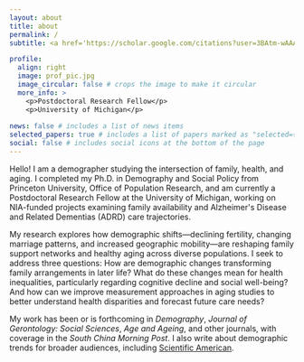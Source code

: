 ```yaml
---
layout: about
title: about
permalink: /
subtitle: <a href='https://scholar.google.com/citations?user=3BAtm-wAAAAJ&hl=en'>GoogleScholar</a>. <a href='https://orcid.org/0000-0002-1749-0769'>ORCID</a>.

profile:
  align: right
  image: prof_pic.jpg
  image_circular: false # crops the image to make it circular
  more_info: >
    <p>Postdoctoral Research Fellow</p>
    <p>University of Michigan</p>
    
news: false # includes a list of news items
selected_papers: true # includes a list of papers marked as "selected={true}"
social: false # includes social icons at the bottom of the page
---
```


Hello! I am a demographer studying the intersection of family, health, and aging. I completed my Ph.D. in Demography and Social Policy from Princeton University, Office of Population Research, and am currently a Postdoctoral Research Fellow at the University of Michigan, working on NIA-funded projects examining family availability and Alzheimer's Disease and Related Dementias (ADRD) care trajectories. 

My research explores how demographic shifts—declining fertility, changing marriage patterns, and increased geographic mobility—are reshaping family support networks and healthy aging across diverse populations. I seek to address three questions: How are demographic changes transforming family arrangements in later life? What do these changes mean for health inequalities, particularly regarding cognitive decline and social well-being? And how can we improve measurement approaches in aging studies to better understand health disparities and forecast future care needs?

My work has been or is forthcoming in _Demography_, _Journal of Gerontology: Social Sciences_, _Age and Ageing_, and other journals, with coverage in the _South China Morning Post_. I also write about demographic trends for broader audiences, including [Scientific American](https://scientificamerican.com/article/chinas-population-could-shrink-to-half-by-2100/). 
